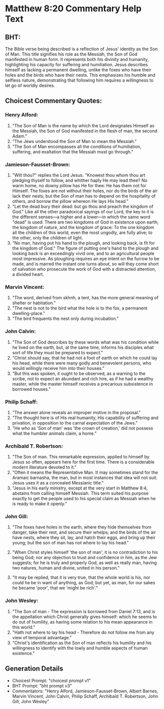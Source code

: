 # Matthew 8:20 Commentary Help Text

## BHT:
The Bible verse being described is a reflection of Jesus' identity as the Son of Man. This title signifies his role as the Messiah, the Son of God manifested in human form. It represents both his divinity and humanity, highlighting his capacity for suffering and humiliation. Jesus describes himself as lacking a permanent dwelling, unlike the foxes who have their holes and the birds who have their nests. This emphasizes his humble and selfless nature, demonstrating that following him requires a willingness to let go of worldly desires.

## Choicest Commentary Quotes:
### Henry Alford:
1. "The Son of Man is the name by which the Lord designates Himself as the Messiah, the Son of God manifested in the flesh of man, the second Adam."
2. "The Jews understood the Son of Man to mean the Messiah."
3. "The Son of Man encompasses all the conditions of humiliation, suffering, and exaltation that the Messiah must go through."

### Jamieson-Fausset-Brown:
1. "Wilt thou?" replies the Lord Jesus. "Knowest thou whom thou art pledging thyself to follow, and whither haply He may lead thee? No warm home, no downy pillow has He for thee: He has them not for Himself. The foxes are not without their holes, nor do the birds of the air lack their nests; but the Son of man has to depend on the hospitality of others, and borrow the pillow whereon He lays His head." 
2. "Let the dead bury their dead: but go thou and preach the kingdom of God." Like all the other paradoxical sayings of our Lord, the key to it is the different senses—a higher and a lower—in which the same word "dead" is used: There are two kingdoms of God in existence upon earth; the kingdom of nature, and the kingdom of grace: To the one kingdom all the children of this world, even the most ungodly, are fully alive; to the other, only the children of light.
3. "No man, having put his hand to the plough, and looking back, is fit for the kingdom of God." The figure of putting one's hand to the plough and looking back is an exceedingly vivid one, and to an agricultural people most impressive. As ploughing requires an eye intent on the furrow to be made, and is marred the instant one turns about, so will they come short of salvation who prosecute the work of God with a distracted attention, a divided heart.

### Marvin Vincent:
1. "The word, derived from skhnh, a tent, has the more general meaning of shelter or habitation."
2. "The nest is not to the bird what the hole is to the fox, a permanent dwelling-place."
3. "The bird frequents the nest only during incubation."

### John Calvin:
1. "The Son of God describes by these words what was his condition while he lived on the earth, but, at the same time, informs his disciples what sort of life they must be prepared to expect."
2. "Christ should say, that he had not a foot of earth on which he could lay his head, while there were many godly and benevolent persons, who would willingly receive him into their houses."
3. "But this was spoken, it ought to be observed, as a warning to the scribe, not to expect an abundant and rich hire, as if he had a wealthy master, while the master himself receives a precarious subsistence in borrowed houses."

### Philip Schaff:
1. "The answer alone reveals an improper motive in the proposal."
2. "The thought here is of His real humanity, His capability of suffering and privation, in opposition to the carnal expectation of the Jews."
3. "He who as 'Son of man' was 'the crown of creation,' did not possess what the humbler animals claim, a home."

### Archibald T. Robertson:
1. "The Son of man. This remarkable expression, applied to himself by Jesus so often, appears here for the first time. There is a considerable modern literature devoted to it." 
2. "Often it means the Representative Man. It may sometimes stand for the Aramaic barnasha, the man, but in most instances that idea will not suit. Jesus uses it as a concealed Messianic title." 
3. "Jesus in his early ministry, except at the very start in Matthew 8:4, abstains from calling himself Messiah. This term suited his purpose exactly to get the people used to his special claim as Messiah when he is ready to make it openly."

### John Gill:
1. "The foxes have holes in the earth, where they hide themselves from danger, take their rest, and secure their whelps; and the birds of the air have nests, where they sit, lay, and hatch their eggs, and bring up their young; but the son of man has not where to lay his head." 

2. "When Christ styles himself 'the son of man', it is no contradiction to his being God; nor any objection to trust and confidence in him, as the Jew suggests; for he is truly and properly God, as well as really man, having two natures, human and divine, united in his person."

3. "It may be replied, that it is very true, that the whole world is his, nor could he be in want of anything, as God; but yet, as man, for our sakes he became 'poor', that we 'might be rich'."

### John Wesley:
1. "The Son of man - The expression is borrowed from Daniel 7:13, and is the appellation which Christ generally gives himself: which he seems to do out of humility, as having some relation to his mean appearance in this world."
2. "Hath not where to lay his head - Therefore do not follow me from any view of temporal advantage."
3. "Christ's identification as the Son of man reflects his humility and his willingness to identify with the lowly and humble aspects of human existence."


## Generation Details
- Choicest Prompt: "choicest prompt v1"
- BHT Prompt: "bht prompt v3"
- Commentators: "Henry Alford, Jamieson-Fausset-Brown, Albert Barnes, Marvin Vincent, John Calvin, Philip Schaff, Archibald T. Robertson, John Gill, John Wesley"

